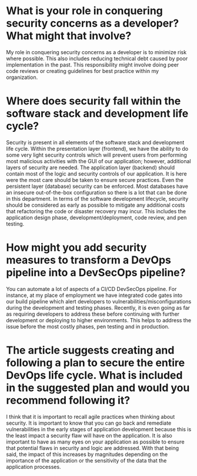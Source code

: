 # What is your role in conquering security concerns as a developer? What might that involve?
My role in conquering security concerns as a developer is to minimize risk where possible.  This also includes reducing technical debt caused by poor implementation in the past.  This responsibility might involve doing peer code reviews or creating guidelines for best practice within my organization.

# Where does security fall within the software stack and development life cycle?
Security is present in all elements of the software stack and development life cycle.  Within the presentation layer (frontend), we have the ability to do some very light security controls which will prevent users from performing most malicious activities with the GUI of our application; however, additional layers of security are needed.  The application layer (backend) should contain most of the logic and security controls of our application.  It is here were the most care should be taken to ensure secure practices.  Even the persistent layer (database) security can be enforced.  Most databases have an insecure out-of-the-box configuration so there is a lot that can be done in this department.  In terms of the software development lifecycle, security should be considered as early as possible to mitigate any additional costs that refactoring the code or disaster recovery may incur.  This includes the application design phase, development/deployment, code review, and pen testing.

# How might you add security measures to transform a DevOps pipeline into a DevSecOps pipeline?
You can automate a lot of aspects of a CI/CD DevSecOps pipeline.  For instance, at my place of employment we have integrated code gates into our build pipeline which alert developers to vulnerabilities/misconfigurations during the development and testing phases.  Recently, it is even going as far as requiring developers to address these before continuing with further development or deploying to higher environments.  This helps to address the issue before the most costly phases, pen testing and in production.

# The article suggests creating and following a plan to secure the entire DevOps life cycle. What is included in the suggested plan and would you recommend following it?
I think that it is important to recall agile practices when thinking about security.  It is important to know that you can go back and remediate vulnerabilities in the early stages of application development because this is the least impact a security flaw will have on the application.  It is also important to have as many eyes on your application as possible to ensure that potential flaws in security and logic are addressed.  With that being said, the impact of this increases by magnitudes depending on the importance of the application or the sensitivity of the data that the application processes.
